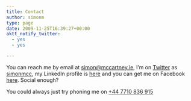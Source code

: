 ```yaml
---
title: Contact
author: simonm
type: page
date: 2009-11-25T16:39:27+00:00
aktt_notify_twitter:
  - yes
  - yes

---
```

You can reach me by email at <simon@mccartney.ie>, I&#8217;m on [Twitter][1] as [simonmcc][2], my LinkedIn profile is [here][3] and you can get me on Facebook [here][4]. Social enough?

You could always just try phoning me on [+44 7710 836 915][5]

 [1]: http://twitter.com/
 [2]: http://twitter.com/simonmcc
 [3]: http://uk.linkedin.com/in/simonmccartney
 [4]: http://www.facebook.com/profile.php?ref=name&id=717555881
 [5]: http://as00.estara.com/ep/?ulbid=669759